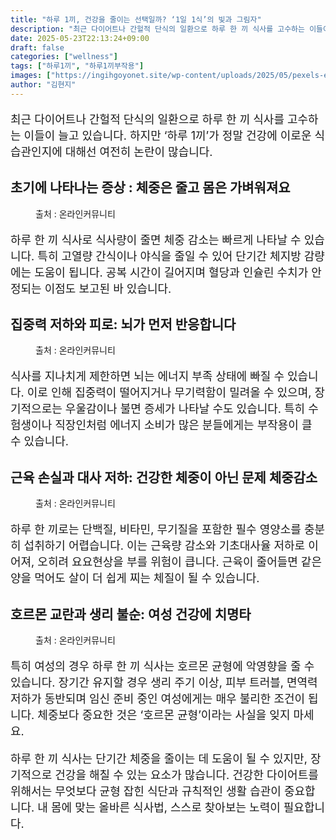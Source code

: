 ```yaml
---
title: "하루 1끼, 건강을 줄이는 선택일까? ‘1일 1식’의 빛과 그림자"
description: "최근 다이어트나 간헐적 단식의 일환으로 하루 한 끼 식사를 고수하는 이들이 늘고 있습니다. 하지만 ‘하루 1끼’가 정말 건강에 이로운 식습관인지에 대해선 여전히 논란이 많습니다."
date: 2025-05-23T22:13:24+09:00
draft: false
categories: ["wellness"]
tags: ["하루1끼", "하루1끼부작용"]
images: ["https://ingihgoyonet.site/wp-content/uploads/2025/05/pexels-elif-525070928-31216063-1024x683.jpg", "https://ingihgoyonet.site/wp-content/uploads/2025/05/pexels-silverkblack-23496625-1024x576.jpg", "https://ingihgoyonet.site/wp-content/uploads/2025/05/pexels-maguelonne-peignot-cintas-2152471948-32214637-1024x1024.jpg", "https://ingihgoyonet.site/wp-content/uploads/2025/05/pexels-cottonbro-6473737-683x1024.jpg"]
author: "김현지"
---
```


<p style="font-size:18px">최근 다이어트나 간헐적 단식의 일환으로 하루 한 끼 식사를 고수하는 이들이 늘고 있습니다. 하지만 ‘하루 1끼’가 정말 건강에 이로운 식습관인지에 대해선 여전히 논란이 많습니다. </p> <h2 >초기에 나타나는 증상 : 체중은 줄고 몸은 가벼워져요</h2> <figure ><img src="https://ingihgoyonet.site/wp-content/uploads/2025/05/pexels-elif-525070928-31216063-1024x683.jpg" alt="" style="aspect-ratio:16/9;object-fit:cover"/><figcaption >출처 : 온라인커뮤니티</figcaption></figure> <p style="font-size:18px">하루 한 끼 식사로 식사량이 줄면 체중 감소는 빠르게 나타날 수 있습니다. 특히 고열량 간식이나 야식을 줄일 수 있어 단기간 체지방 감량에는 도움이 됩니다. 공복 시간이 길어지며 혈당과 인슐린 수치가 안정되는 이점도 보고된 바 있습니다.</p> <h2 >집중력 저하와 피로: 뇌가 먼저 반응합니다</h2> <figure ><img src="https://ingihgoyonet.site/wp-content/uploads/2025/05/pexels-silverkblack-23496625-1024x576.jpg" alt="" style="aspect-ratio:16/9;object-fit:cover"/><figcaption >출처 : 온라인커뮤니티</figcaption></figure> <p style="font-size:18px">식사를 지나치게 제한하면 뇌는 에너지 부족 상태에 빠질 수 있습니다. 이로 인해 집중력이 떨어지거나 무기력함이 밀려올 수 있으며, 장기적으로는 우울감이나 불면 증세가 나타날 수도 있습니다. 특히 수험생이나 직장인처럼 에너지 소비가 많은 분들에게는 부작용이 클 수 있습니다.</p> <h2 >근육 손실과 대사 저하: 건강한 체중이 아닌 문제 체중감소</h2> <figure ><img src="https://ingihgoyonet.site/wp-content/uploads/2025/05/pexels-maguelonne-peignot-cintas-2152471948-32214637-1024x1024.jpg" alt="" style="aspect-ratio:16/9;object-fit:cover"/><figcaption >출처 : 온라인커뮤니티</figcaption></figure> <p style="font-size:18px">하루 한 끼로는 단백질, 비타민, 무기질을 포함한 필수 영양소를 충분히 섭취하기 어렵습니다. 이는 근육량 감소와 기초대사율 저하로 이어져, 오히려 요요현상을 부를 위험이 큽니다. 근육이 줄어들면 같은 양을 먹어도 살이 더 쉽게 찌는 체질이 될 수 있습니다.</p> <h2 >호르몬 교란과 생리 불순: 여성 건강에 치명타</h2> <figure ><img src="https://ingihgoyonet.site/wp-content/uploads/2025/05/pexels-cottonbro-6473737-683x1024.jpg" alt="" style="aspect-ratio:16/9;object-fit:cover"/><figcaption >출처 : 온라인커뮤니티</figcaption></figure> <p style="font-size:18px">특히 여성의 경우 하루 한 끼 식사는 호르몬 균형에 악영향을 줄 수 있습니다. 장기간 유지할 경우 생리 주기 이상, 피부 트러블, 면역력 저하가 동반되며 임신 준비 중인 여성에게는 매우 불리한 조건이 됩니다. 체중보다 중요한 것은 ‘호르몬 균형’이라는 사실을 잊지 마세요.</p> <p style="font-size:18px">하루 한 끼 식사는 단기간 체중을 줄이는 데 도움이 될 수 있지만, 장기적으로 건강을 해칠 수 있는 요소가 많습니다. 건강한 다이어트를 위해서는 무엇보다 균형 잡힌 식단과 규칙적인 생활 습관이 중요합니다. 내 몸에 맞는 올바른 식사법, 스스로 찾아보는 노력이 필요합니다.</p>